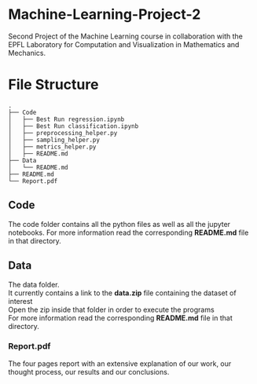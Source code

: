 # Machine-Learning-Project-2
Second Project of the Machine Learning course in collaboration with the EPFL Laboratory for Computation and Visualization in Mathematics and Mechanics.

# File Structure
```console
.
├── Code
│   ├── Best Run regression.ipynb
│   ├── Best Run classification.ipynb
│   ├── preprocessing_helper.py
│   ├── sampling_helper.py
│   ├── metrics_helper.py
│   ├── README.md
├── Data
│   └── README.md
├── README.md
└── Report.pdf

```
## Code

The code folder contains all the python files as well as all the jupyter notebooks. For more information read the corresponding **README.md** file in that directory.

## Data

The data folder.<br>
It currently contains a link to the **data.zip** file containing the dataset of interest <br>
Open the zip inside that folder in order to execute the programs <br>
For more information read the corresponding **README.md** file in that directory.

### Report.pdf

The four pages report with an extensive explanation of our work, our thought process, our results and our conclusions.
